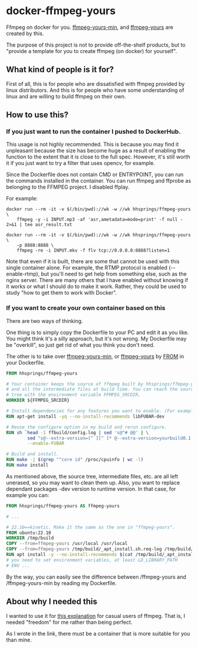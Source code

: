 # docker-ffmpeg-yours
Ffmpeg on docker for you. [ffmpeg-yours-min](https://hub.docker.com/r/hhsprings/ffmpeg-yours-min), and [ffmpeg-yours](https://hub.docker.com/r/hhsprings/ffmpeg-yours) are created by this.

The purpose of this project is not to provide off-the-shelf products, but to "provide a template for you to create ffmpeg (on docker) for yourself".

## What kind of people is it for?
First of all, this is for people who are dissatisfied with ffmpeg provided by linux distributors.
And this is for people who have some understanding of linux and are willing to build ffmpeg on their own.

## How to use this?
### If you just want to run the container I pushed to DockerHub.
This usage is not highly recommended.
This is because you may find it unpleasant because the size has become huge as a result of enabling the function to the extent that it is close to the full spec.
However, it's still worth it if you just want to try a filter that uses opencv, for example.

Since the Dockerfile does not contain CMD or ENTRYPOINT, you can run the commands installed in the container. You can run ffmpeg and ffprobe as belonging to the FFMPEG project. I disabled ffplay.

For example:
```
docker run --rm -it -v $(/bin/pwd)://wk -w //wk hhsprings/ffmpeg-yours \
    ffmpeg -y -i INPUT.mp3 -af 'asr,ametadata=mode=print' -f null - 2>&1 | tee asr_result.txt
```
```
docker run --rm -it -v $(/bin/pwd)://wk -w //wk hhsprings/ffmpeg-yours \
    -p 8888:8888 \
    ffmpeg -re -i INPUT.mkv -f flv tcp://0.0.0.0:8888?listen=1
```
Note that even if it is built, there are some that cannot be used with this single container alone.
For example, the RTMP protocol is enabled (--enable-rtmp), but you'll need to get help from something else, such as the nginx server.
There are many others that I have enabled without knowing if it works or what I should do to make it work.
Rather, they could be used to study "how to get them to work with Docker".

### If you want to create your own container based on this
There are two ways of thinking.

One thing is to simply copy the Dockerfile to your PC and edit it as you like. You might think it's a silly approach, but it's not wrong. My Dockerfile may be "overkill", so just get rid of what you think you don't need.

The other is to take over [ffmpeg-yours-min](https://hub.docker.com/r/hhsprings/ffmpeg-yours-min), or [ffmpeg-yours](https://hub.docker.com/r/hhsprings/ffmpeg-yours) by [FROM](https://docs.docker.com/engine/reference/builder/#from) in your Dockerfile.

```Dockerfile
FROM hhsprings/ffmpeg-yours

# Your container keeps the source of ffmpeg built by hhsprings/ffmpeg-yours
# and all the intermediate files at build time. You can reach the source
# tree with the environment variable FFMPEG_SRCDIR.
WORKDIR ${FFMPEG_SRCDIR}

# Install dependencies for any features you want to enable. (For example, TensorFlow.)
RUN apt-get install -yq --no-install-recommends libFUBAR-dev

# Reuse the configure option in my build and rerun configure.
RUN sh `head -1 ffbuild/config.log | sed 's@^# @@' | \
        sed "s@--extra-version=[^ ][^ ]* @--extra-version=yourbuild0.1 @"` \
        --enable-FUBAR

# Build and install.
RUN make -j $(grep "^core id" /proc/cpuinfo | wc -l)
RUN make install
```
As mentioned above, the source tree, intermediate files, etc. are all left unerased, so you may want to clean them up.
Also, you want to replace dependant packages -dev version to runtime version. In that case, for example you can:

```Dockerfile
FROM hhsprings/ffmpeg-yours AS ffmpeg-yours

# ...

# 22.10==kinetic. Make it the same as the one in "ffmpeg-yours".
FROM ubuntu:22.10
WORKDIR /tmp/build
COPY --from=ffmpeg-yours /usr/local /usr/local
COPY --from=ffmpeg-yours /tmp/build/_apt_install.sh.req-log /tmp/build/
RUN apt install -y --no-install-recommends $(cat /tmp/build/_apt_install.sh.req-log)
# you need to set environment variables, at least LD_LIBRARY_PATH
# ENV ...
```

By the way, you can easily see the difference between /ffmpeg-yours and /ffmpeg-yours-min by reading my Dockerfile.

## About why I needed this
I wanted to use it for [this explanation](https://hhsprings.bitbucket.io/docs/programming/examples/ffmpeg/misc/ffmpeg_on_docker.html)
for casual users of ffmpeg. That is, I needed "freedom" for me rather than being perfect.

As I wrote in the link, there must be a container that is more suitable for you than mine.


